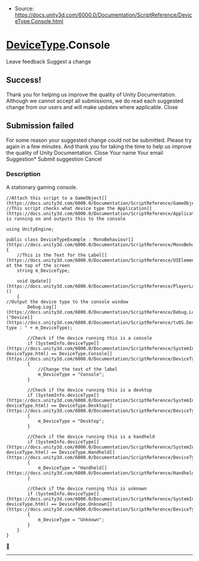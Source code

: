 * Source: https://docs.unity3d.com/6000.0/Documentation/ScriptReference/DeviceType.Console.html

#  [DeviceType](https://docs.unity3d.com/6000.0/Documentation/ScriptReference/DeviceType.html).Console
Leave feedback
Suggest a change
## Success!
Thank you for helping us improve the quality of Unity Documentation. Although we cannot accept all submissions, we do read each suggested change from our users and will make updates where applicable.
Close
## Submission failed
For some reason your suggested change could not be submitted. Please <a>try again</a> in a few minutes. And thank you for taking the time to help us improve the quality of Unity Documentation.
Close
Your name Your email Suggestion* Submit suggestion
Cancel
### Description
A stationary gaming console.
```
//Attach this script to a GameObject[](https://docs.unity3d.com/6000.0/Documentation/ScriptReference/GameObject.html)
//This script checks what device type the Application[](https://docs.unity3d.com/6000.0/Documentation/ScriptReference/Application.html) is running on and outputs this to the console  
  
using UnityEngine;  
  
public class DeviceTypeExample : MonoBehaviour[](https://docs.unity3d.com/6000.0/Documentation/ScriptReference/MonoBehaviour.html)
{
    //This is the Text for the Label[](https://docs.unity3d.com/6000.0/Documentation/ScriptReference/UIElements.Label.html) at the top of the screen
    string m_DeviceType;  
  
    void Update[](https://docs.unity3d.com/6000.0/Documentation/ScriptReference/PlayerLoop.Update.html)()
    {
//Output the device type to the console window
        Debug.Log[](https://docs.unity3d.com/6000.0/Documentation/ScriptReference/Debug.Log.html)("Device[](https://docs.unity3d.com/6000.0/Documentation/ScriptReference/tvOS.Device.html) type : " + m_DeviceType);  
  
        //Check if the device running this is a console
        if (SystemInfo.deviceType[](https://docs.unity3d.com/6000.0/Documentation/ScriptReference/SystemInfo-deviceType.html) == DeviceType.Console[](https://docs.unity3d.com/6000.0/Documentation/ScriptReference/DeviceType.Console.html))
        {
            //Change the text of the label
            m_DeviceType = "Console";
        }  
  
        //Check if the device running this is a desktop
        if (SystemInfo.deviceType[](https://docs.unity3d.com/6000.0/Documentation/ScriptReference/SystemInfo-deviceType.html) == DeviceType.Desktop[](https://docs.unity3d.com/6000.0/Documentation/ScriptReference/DeviceType.Desktop.html))
        {
            m_DeviceType = "Desktop";
        }  
  
        //Check if the device running this is a handheld
        if (SystemInfo.deviceType[](https://docs.unity3d.com/6000.0/Documentation/ScriptReference/SystemInfo-deviceType.html) == DeviceType.Handheld[](https://docs.unity3d.com/6000.0/Documentation/ScriptReference/DeviceType.Handheld.html))
        {
            m_DeviceType = "Handheld[](https://docs.unity3d.com/6000.0/Documentation/ScriptReference/Handheld.html)";
        }  
  
        //Check if the device running this is unknown
        if (SystemInfo.deviceType[](https://docs.unity3d.com/6000.0/Documentation/ScriptReference/SystemInfo-deviceType.html) == DeviceType.Unknown[](https://docs.unity3d.com/6000.0/Documentation/ScriptReference/DeviceType.Unknown.html))
        {
            m_DeviceType = "Unknown";
        }
    }
}

```

* * *
